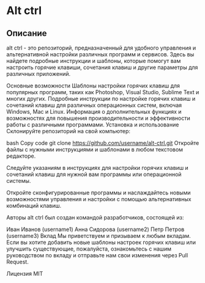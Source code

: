 # Alt ctrl
## Описание
alt ctrl - это репозиторий, предназначенный для удобного управления и альтернативной настройки различных программ и сервисов. Здесь вы найдете подробные инструкции и шаблоны, которые помогут вам настроить горячие клавиши, сочетания клавиш и другие параметры для различных приложений.

Основные возможности
Шаблоны настройки горячих клавиш для популярных программ, таких как Photoshop, Visual Studio, Sublime Text и многих других.
Подробные инструкции по настройке горячих клавиш и сочетаний клавиш для различных операционных систем, включая Windows, Mac и Linux.
Информация о дополнительных функциях и возможностях для повышения производительности и эффективности работы с различными программами.
Установка и использование
Склонируйте репозиторий на свой компьютер:

bash
Copy code
git clone https://github.com/username/alt-ctrl.git
Откройте файлы с нужными инструкциями и шаблонами в любом текстовом редакторе.

Следуйте указаниям в инструкциях для настройки горячих клавиш и сочетаний клавиш для нужной вам программы или операционной системы.

Откройте сконфигурированные программы и наслаждайтесь новыми возможностями управления и настройки с помощью альтернативных комбинаций клавиш.

Авторы
alt ctrl был создан командой разработчиков, состоящей из:

Иван Иванов (username1)
Анна Сидорова (username2)
Петр Петров (username3)
Вклад
Мы приветствуем и призываем к любым вкладам. Если вы хотите добавить новые шаблоны настроек горячих клавиш или улучшить существующие, пожалуйста, ознакомьтесь с нашим руководством по вкладу и отправьте нам свои изменения через Pull Request.

Лицензия
MIT